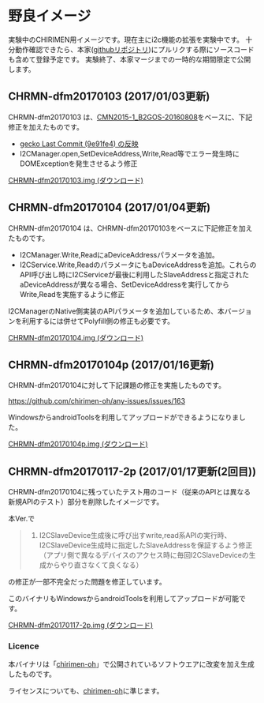 # 野良イメージ

実験中のCHIRIMEN用イメージです。現在主にi2c機能の拡張を実験中です。
十分動作確認できたら、本家([githubリポジトリ](https://github.com/chirimen-oh/gecko-dev))にプルリクする際にソースコードも含めて登録予定です。
実験終了、本家マージまでの一時的な期間限定で公開します。

## CHRMN-dfm20170103 (2017/01/03更新)

CHRMN-dfm20170103 は、[CMN2015-1_B2GOS-20160808](https://github.com/chirimen-oh/release/releases)をベースに、下記修正を加えたものです。

- [gecko Last Commit (9e91fe4) の反映](https://github.com/chirimen-oh/gecko-dev) 
- I2CManager.open,SetDeviceAddress,Write,Read等でエラー発生時にDOMExceptionを発生させるよう修正

[CHRMN-dfm20170103.img (ダウンロード)](http://chrmn.dfm.lrv.jp/img/CHRMN-dfm20170103.img.zip)

## CHRMN-dfm20170104 (2017/01/04更新)

CHRMN-dfm20170104 は、CHRMN-dfm20170103をベースに下記修正を加えたものです。

- I2CManager.Write,ReadにaDeviceAddressパラメータを追加。
- I2CService.Write,ReadのパラメータにもaDeviceAddressを追加。これらのAPI呼び出し時にI2CServiceが最後に利用したSlaveAddressと指定されたaDeviceAddressが異なる場合、SetDeviceAddressを実行してからWrite,Readを実施するように修正

I2CManagerのNative側実装のAPIパラメータを追加しているため、本バージョンを利用するには併せてPolyfill側の修正も必要です。

[CHRMN-dfm20170104.img (ダウンロード)](http://chrmn.dfm.lrv.jp/img/CHRMN-dfm20170104.img.zip)

## CHRMN-dfm20170104p (2017/01/16更新)

CHRMN-dfm20170104に対して下記課題の修正を実施したものです。

https://github.com/chirimen-oh/any-issues/issues/163

WindowsからandroidToolsを利用してアップロードができるようになりました。

[CHRMN-dfm20170104p.img (ダウンロード)](http://chrmn.dfm.lrv.jp/img/CHRMN-dfm20170104p.img.zip)

## CHRMN-dfm20170117-2p (2017/01/17更新(2回目))

CHRMN-dfm20170104に残っていたテスト用のコード（従来のAPIとは異なる新規APIのテスト）部分を削除したイメージです。

本Ver.で

> 1. I2CSlaveDevice生成後に呼び出すwrite,read系APIの実行時、I2CSlaveDevice生成時に指定したSlaveAddressを保証するよう修正（アプリ側で異なるデバイスのアクセス時に毎回I2CSlaveDeviceの生成からやり直さなくて良くなる）

の修正が一部不完全だった問題を修正しています。

このバイナリもWindowsからandroidToolsを利用してアップロードが可能です。

[CHRMN-dfm20170117-2p.img (ダウンロード)](http://chrmn.dfm.lrv.jp/img/CHRMN-dfm20170117-2p.img.zip)

### Licence

本バイナリは「[chirimen-oh](https://github.com/chirimen-oh)」で公開されているソフトウエアに改変を加え生成したものです。

ライセンスについても、[chirimen-oh](https://github.com/chirimen-oh/release/blob/master/LICENSE)に準じます。



